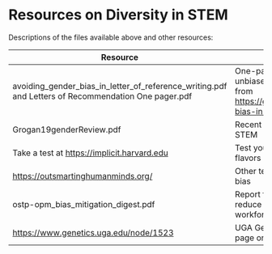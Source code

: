 # Resources on Diversity in STEM

Descriptions of the files available above and other resources:

Resource | Source
-----|---------
avoiding_gender_bias_in_letter_of_reference_writing.pdf and Letters of Recommendation One pager.pdf | One-pagers giving tips for writing unbiased letters of recommendation from https://gofar.georgetown.edu/avoiding-bias-in-recommendation-letters/#  
Grogan19genderReview.pdf | Recent review about gender bias in STEM
Take a test at https://implicit.harvard.edu | Test yourself for some of the many flavors of implicit bias
https://outsmartinghumanminds.org/ | Other tests and resources on implicit bias
ostp-opm_bias_mitigation_digest.pdf | Report from the White House on how to reduce bias in STEM to strengthen the workforce
https://www.genetics.uga.edu/node/1523 | UGA Genetics Department Diversity page on UGA-specific resources 
